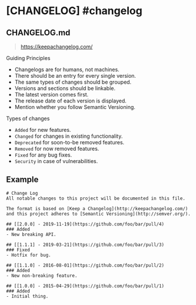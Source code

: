 # [CHANGELOG] #changelog

## CHANGELOG.md

> https://keepachangelog.com/

Guiding Principles

- Changelogs are for humans, not machines.
- There should be an entry for every single version.
- The same types of changes should be grouped.
- Versions and sections should be linkable.
- The latest version comes first.
- The release date of each version is displayed.
- Mention whether you follow Semantic Versioning.

Types of changes

- `Added` for new features.
- `Changed` for changes in existing functionality.
- `Deprecated` for soon-to-be removed features.
- `Removed` for now removed features.
- `Fixed` for any bug fixes.
- `Security` in case of vulnerabilities.

## Example

```
# Change Log
All notable changes to this project will be documented in this file.

The format is based on [Keep a Changelog](http://keepachangelog.com/)
and this project adheres to [Semantic Versioning](http://semver.org/).

## [[2.0.0] - 2019-11-19](https://github.com/foo/bar/pull/4)
### Added
- New breaking API.

## [[1.1.1] - 2019-03-21](https://github.com/foo/bar/pull/3)
### Fixed
- Hotfix for bug.

## [[1.1.0] - 2016-08-01](https://github.com/foo/bar/pull/2)
### Added
- New non-breaking feature.

## [[1.0.0] - 2015-04-29](https://github.com/foo/bar/pull/1)
### Added
- Initial thing.
```

